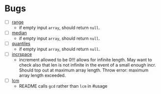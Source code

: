 Bugs
====

- [ ] [range](https://github.com/compute-io/range)
	-	if empty input `array`, should return `null`.
- [ ] [median](https://github.com/compute-io/median)
	-	if empty input `array`, should return `null`.
- [ ] [quantiles](https://github.com/compute-io/quantiles)
	-	if empty input `array`, should return `null`.
- [ ] [incrspace](https://github.com/compute-io/incrspace)
	-	increment allowed to be 0!!! allows for infinite length. May want to check also that len is not infinite in the event of a small enough incr. Should top out at maximum array length. Throw error: maximum array length exceeded.
- [ ] [lcm](https://github.com/compute-io/lcm)
	-	README calls `gcd` rather than `lcm` in #usage

 
